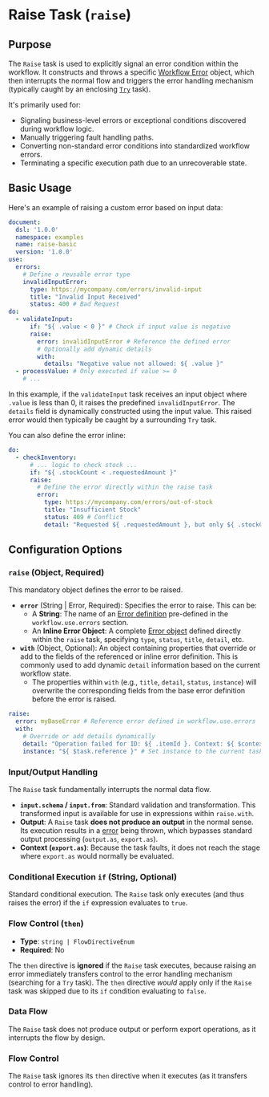 # Raise Task (`raise`)

## Purpose

The `Raise` task is used to explicitly signal an error condition within the workflow.
It constructs and throws a specific [Workflow Error](dsl-error-handling.md) object,
which then interrupts the normal flow and triggers the error handling mechanism
(typically caught by an enclosing [`Try`](dsl-task-try.md) task).

It's primarily used for:

* Signaling business-level errors or exceptional conditions discovered during workflow logic.
* Manually triggering fault handling paths.
* Converting non-standard error conditions into standardized workflow errors.
* Terminating a specific execution path due to an unrecoverable state.

## Basic Usage

Here's an example of raising a custom error based on input data:

```yaml
document:
  dsl: '1.0.0'
  namespace: examples
  name: raise-basic
  version: '1.0.0'
use:
  errors:
    # Define a reusable error type
    invalidInputError:
      type: https://mycompany.com/errors/invalid-input
      title: "Invalid Input Received"
      status: 400 # Bad Request
do:
  - validateInput:
      if: "${ .value < 0 }" # Check if input value is negative
      raise:
        error: invalidInputError # Reference the defined error
        # Optionally add dynamic details
        with:
          details: "Negative value not allowed: ${ .value }"
  - processValue: # Only executed if value >= 0
    # ...
```

In this example, if the `validateInput` task receives an input object where `.value` is less than 0, it raises the
predefined `invalidInputError`. The `details` field is dynamically constructed using the input value. This raised error
would then typically be caught by a surrounding `Try` task.

You can also define the error inline:

```yaml
do:
  - checkInventory:
      # ... logic to check stock ...
      if: "${ .stockCount < .requestedAmount }"
      raise:
        # Define the error directly within the raise task
        error:
          type: https://mycompany.com/errors/out-of-stock
          title: "Insufficient Stock"
          status: 409 # Conflict
          detail: "Requested ${ .requestedAmount }, but only ${ .stockCount } available."
```

## Configuration Options

### `raise` (Object, Required)

This mandatory object defines the error to be raised.

* **`error`** (String | Error, Required): Specifies the error to raise. This can be:
    * A **String**: The name of an [Error definition](dsl-error-handling.md#error-definition-problem-details)
      pre-defined in the `workflow.use.errors` section.
    * An **Inline Error Object**: A complete [Error object](dsl-error-handling.md#error-definition-problem-details)
      defined directly within the `raise` task, specifying `type`, `status`, `title`, `detail`, etc.
* **`with`** (Object, Optional): An object containing properties that override or add to the fields of the referenced or
  inline error definition. This is commonly used to add dynamic `detail` information based on the current workflow
  state.
    * The properties within `with` (e.g., `title`, `detail`, `status`, `instance`) will overwrite the corresponding
      fields from the base error definition before the error is raised.

```yaml
raise:
  error: myBaseError # Reference error defined in workflow.use.errors
  with:
    # Override or add details dynamically
    detail: "Operation failed for ID: ${ .itemId }. Context: ${ $context }"
    instance: "${ $task.reference }" # Set instance to the current task path
```

### Input/Output Handling

The `Raise` task fundamentally interrupts the normal data flow.

* **`input.schema` / `input.from`**: Standard validation and transformation. This transformed input is available for use
  in expressions within `raise.with`.
* **Output**: A `Raise` task **does not produce an output** in the normal sense. Its execution results in a
  [error](dsl-error-handling.md#error-definition-problem-details) being thrown, which bypasses standard output
  processing (`output.as`, `export.as`).
* **Context (`export.as`)**: Because the task faults, it does not reach the stage where `export.as` would normally be
  evaluated.

### Conditional Execution `if` (String, Optional)

Standard conditional execution. The `Raise` task only executes (and thus raises the error) if the `if` expression
evaluates to `true`.

### Flow Control (`then`)

* **Type**: `string | FlowDirectiveEnum`
* **Required**: No

The `then` directive is **ignored** if the `Raise` task executes, because raising an error immediately transfers control
to the error handling mechanism (searching for a `Try` task). The `then` directive *would* apply only if the `Raise`
task was skipped due to its `if` condition evaluating to `false`.

### Data Flow

The `Raise` task does not produce output or perform export operations, as it interrupts the flow by design.

### Flow Control

The `Raise` task ignores its `then` directive when it executes (as it transfers control to error handling).